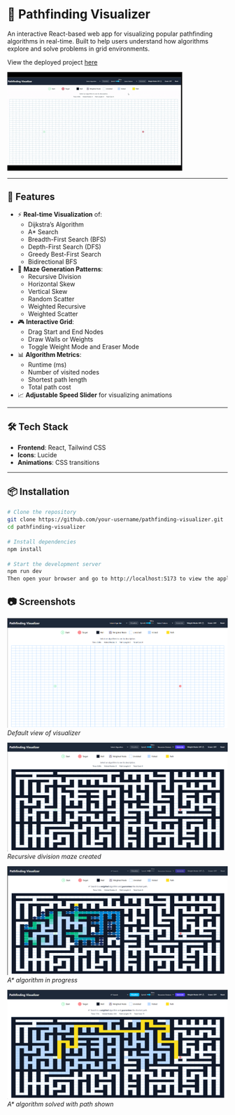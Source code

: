 # 🧭 Pathfinding Visualizer

An interactive React-based web app for visualizing popular pathfinding algorithms in real-time. Built to help users understand how algorithms explore and solve problems in grid environments.

View the deployed project [here](https://gmolle.github.io/Pathfinding-Visualizer/)

![Pathfinding Visualizer Demo](public/pathfinding-visualizer.gif)

---

## 🚀 Features

- ⚡ **Real-time Visualization** of:
  - Dijkstra’s Algorithm
  - A\* Search
  - Breadth-First Search (BFS)
  - Depth-First Search (DFS)
  - Greedy Best-First Search
  - Bidirectional BFS
- 🧱 **Maze Generation Patterns**:
  - Recursive Division
  - Horizontal Skew
  - Vertical Skew
  - Random Scatter
  - Weighted Recursive
  - Weighted Scatter
- 🎮 **Interactive Grid**:
  - Drag Start and End Nodes
  - Draw Walls or Weights
  - Toggle Weight Mode and Eraser Mode
- 📊 **Algorithm Metrics**:
  - Runtime (ms)
  - Number of visited nodes
  - Shortest path length
  - Total path cost
- 📈 **Adjustable Speed Slider** for visualizing animations

---

## 🛠️ Tech Stack

- **Frontend**: React, Tailwind CSS
- **Icons**: Lucide
- **Animations**: CSS transitions

---

## 📦 Installation

```bash
# Clone the repository
git clone https://github.com/your-username/pathfinding-visualizer.git
cd pathfinding-visualizer

# Install dependencies
npm install

# Start the development server
npm run dev
Then open your browser and go to http://localhost:5173 to view the application.
```

## 📷 Screenshots

<p>
  <img src="public/pathfinding-visualizer-image1.png" alt="Pathfinding Visualizer Screenshot 1" width="600"/>
  <br/>
  <em>Default view of visualizer</em>
</p>
<p>
  <img src="public/pathfinding-visualizer-image2.png" alt="Pathfinding Visualizer Screenshot 1" width="600"/>
  <br/>
  <em>Recursive division maze created</em>
</p>
<p>
  <img src="public/pathfinding-visualizer-image3.png" alt="Pathfinding Visualizer Screenshot 1" width="600"/>
  <br/>
  <em>A* algorithm in progress</em>
</p>
<p >
  <img src="public/pathfinding-visualizer-image4.png" alt="Pathfinding Visualizer Screenshot 1" width="600"/>
  <br/>
  <em>A* algorithm solved with path shown</em>
</p>
